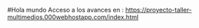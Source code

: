 


#Hola mundo
Acceso a los avances en : https://proyecto-taller-multimedios.000webhostapp.com/index.html

